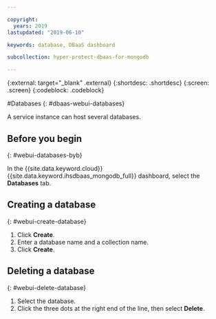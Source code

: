 ```yaml
---

copyright:
  years: 2019
lastupdated: "2019-06-10"

keywords: database, DBaaS dashboard

subcollection: hyper-protect-dbaas-for-mongodb

---
```


{:external: target="_blank" .external}
{:shortdesc: .shortdesc}
{:screen: .screen}
{:codeblock: .codeblock}


#Databases
{: #dbaas-webui-databases}

A service instance can host several databases.

## Before you begin
{: #webui-databases-byb}

In the {{site.data.keyword.cloud}} {{site.data.keyword.ihsdbaas_mongodb_full}} dashboard, select the **Databases** tab.

## Creating a database
{: #webui-create-database}

1. Click **Create**.
2. Enter a database name and a collection name.
3. Click **Create**.

## Deleting a database
{: #webui-delete-database}

1. Select the database.
2. Click the three dots at the right end of the line, then select **Delete**.
